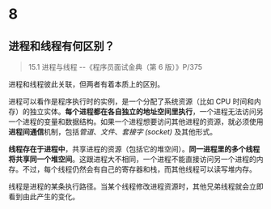 # 8

## 进程和线程有何区别？

> 15.1 进程与线程 --《程序员面试金典（第 6 版）》P/375

进程和线程彼此关联，但两者有着本质上的区别。

进程可以看作是程序执行时的实例，是一个分配了系统资源（比如 CPU 时间和内存）的独立实体。**每个进程都在各自独立的地址空间里执行**，一个进程无法访问另一个进程的变量和数据结构。如果一个进程想要访问其他进程的资源，就必须使用**进程间通信**机制，包括*管道*、*文件*、*套接字 (socket)* 及其他形式。

**线程存在于进程中**，共享进程的资源（包括它的堆空间）。**同一进程里的多个线程将共享同一个堆空间**。这跟进程大不相同，一个进程不能直接访问另一个进程的内存。不过，每个线程仍然会有自己的寄存器和栈，而其他线程可以读写堆内存。

线程是进程的某条执行路径。当某个线程修改进程资源时，其他兄弟线程就会立即看到由此产生的变化。
